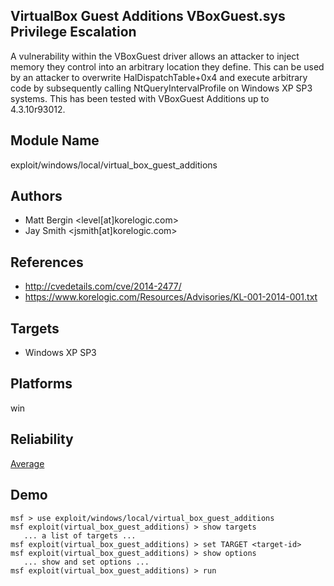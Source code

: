 ## VirtualBox Guest Additions VBoxGuest.sys Privilege Escalation

A vulnerability within the VBoxGuest driver allows an 
attacker to inject memory they control into an arbitrary 
location they define. This can be used by an attacker to 
overwrite HalDispatchTable+0x4 and execute arbitrary code by 
subsequently calling NtQueryIntervalProfile on Windows XP 
SP3 systems. This has been tested with VBoxGuest Additions 
up to 4.3.10r93012.


## Module Name
exploit/windows/local/virtual_box_guest_additions

## Authors
* Matt Bergin <level[at]korelogic.com>
* Jay Smith <jsmith[at]korelogic.com>


## References
* http://cvedetails.com/cve/2014-2477/
* https://www.korelogic.com/Resources/Advisories/KL-001-2014-001.txt



## Targets
* Windows XP SP3


## Platforms
win

## Reliability
[Average](https://github.com/rapid7/metasploit-framework/wiki/Exploit-Ranking)

## Demo

```
msf > use exploit/windows/local/virtual_box_guest_additions
msf exploit(virtual_box_guest_additions) > show targets
   ... a list of targets ...
msf exploit(virtual_box_guest_additions) > set TARGET <target-id>
msf exploit(virtual_box_guest_additions) > show options
   ... show and set options ...
msf exploit(virtual_box_guest_additions) > run
```
    
    